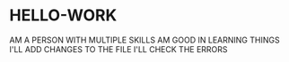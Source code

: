 # HELLO-WORK
AM A PERSON WITH MULTIPLE SKILLS
AM GOOD IN LEARNING THINGS
I'LL ADD CHANGES TO THE FILE
I'LL CHECK THE ERRORS 
